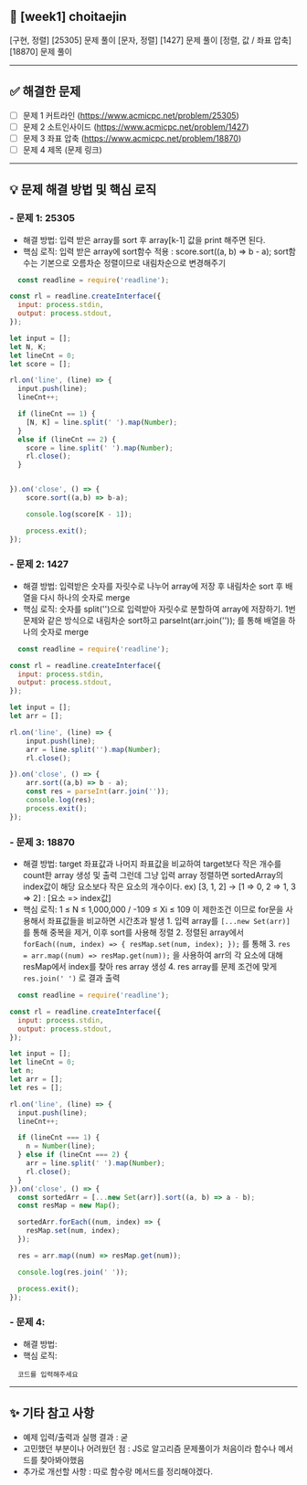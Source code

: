 ## 📌 [week1] choitaejin

[구현, 정렬] [25305] 문제 풀이
[문자, 정렬] [1427] 문제 풀이
[정렬, 값 / 좌표 압축] [18870] 문제 풀이


---

## ✅ 해결한 문제
- [ ] 문제 1 커트라인 (https://www.acmicpc.net/problem/25305)
- [ ] 문제 2 소트인사이드 (https://www.acmicpc.net/problem/1427)
- [ ] 문제 3 좌표 압축 (https://www.acmicpc.net/problem/18870)
- [ ] 문제 4 제목 (문제 링크)

---

## 💡 문제 해결 방법 및 핵심 로직
### - 문제 1: 25305
  - 해결 방법: 입력 받은 array를 sort 후 array[k-1] 값을 print 해주면 된다.
  - 핵심 로직: 입력 받은 array에 sort함수 적용 : score.sort((a, b) => b - a);
              sort함수는 기본으로 오름차순 정렬이므로 내림차순으로 변경해주기
    
```node.js
  const readline = require('readline');

const rl = readline.createInterface({
  input: process.stdin,
  output: process.stdout,
});

let input = [];
let N, K;
let lineCnt = 0;
let score = [];

rl.on('line', (line) => {
  input.push(line);
  lineCnt++;

  if (lineCnt == 1) {
    [N, K] = line.split(' ').map(Number);
  }
  else if (lineCnt == 2) {
    score = line.split(' ').map(Number);
    rl.close();
  }


}).on('close', () => {
    score.sort((a,b) => b-a);

    console.log(score[K - 1]);

    process.exit();
});
```

### - 문제 2: 1427
  - 해결 방법: 입력받은 숫자를 자릿수로 나누어 array에 저장 후 내림차순 sort 후 배열을 다시 하나의 숫자로 merge
  - 핵심 로직: 숫자를 split('')으로 입력받아 자릿수로 분할하여 array에 저장하기.
              1번 문제와 같은 방식으로 내림차순 sort하고 parseInt(arr.join('')); 를 통해 배열을 하나의 숫자로 merge
```node.js
  const readline = require('readline');

const rl = readline.createInterface({
  input: process.stdin,
  output: process.stdout,
});

let input = [];
let arr = [];

rl.on('line', (line) => {
    input.push(line);
    arr = line.split('').map(Number);
    rl.close();

}).on('close', () => {
    arr.sort((a,b) => b - a);
    const res = parseInt(arr.join(''));
    console.log(res);
    process.exit();
});
```

### - 문제 3: 18870
  - 해결 방법: target 좌표값과 나머지 좌표값을 비교하여 target보다 작은 개수를 count한 array 생성 및 출력
              그런데 그냥 입력 array 정렬하면 sortedArray의 index값이 해당 요소보다 작은 요소의 개수이다.
              ex) [3, 1, 2] -> [1 => 0, 2 => 1, 3 => 2] : [요소 => index값]
  - 핵심 로직: 1 ≤ N ≤ 1,000,000 / -109 ≤ Xi ≤ 109 이 제한조건 이므로 for문을 사용해서 좌표값들을 비교하면 시간초과 발생
              1. 입력 array를 `[...new Set(arr)]`를 통해 중복을 제거, 이후 sort를 사용해 정렬
              2. 정렬된 array에서 `forEach((num, index) => { resMap.set(num, index); });` 를 통해 
              3. `res = arr.map((num) => resMap.get(num));` 을 사용하여
              arr의 각 요소에 대해 resMap에서 index를 찾아 res array 생성
              4. res array를 문제 조건에 맞게 `res.join(' ')` 로 결과 출력
```node.js
  const readline = require('readline');

const rl = readline.createInterface({
  input: process.stdin,
  output: process.stdout,
});

let input = [];
let lineCnt = 0;
let n;
let arr = [];
let res = [];

rl.on('line', (line) => {
  input.push(line);
  lineCnt++;

  if (lineCnt === 1) {
    n = Number(line);
  } else if (lineCnt === 2) {
    arr = line.split(' ').map(Number);
    rl.close();
  }
}).on('close', () => {
  const sortedArr = [...new Set(arr)].sort((a, b) => a - b);
  const resMap = new Map();

  sortedArr.forEach((num, index) => {
    resMap.set(num, index);
  });

  res = arr.map((num) => resMap.get(num));

  console.log(res.join(' '));

  process.exit();
});
```

### - 문제 4:
  - 해결 방법:
  - 핵심 로직:
```
  코드를 입력해주세요
```


---

## ✨ 기타 참고 사항
- 예제 입력/출력과 실행 결과 : 굳
- 고민했던 부분이나 어려웠던 점 : JS로 알고리즘 문제풀이가 처음이라 함수나 메서드를 찾아봐야했음
- 추가로 개선할 사항 : 따로 함수랑 메서드를 정리해야겠다.